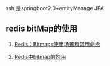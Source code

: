 ssh 是springboot2.0+entityManage JPA


## redis bitMap的使用

1. [Redis：Bitmaps使用场景和常用命令](https://blog.csdn.net/fly910905/article/details/79175590)

2. [Redis中bitmap的妙用](https://segmentfault.com/a/1190000008188655)

